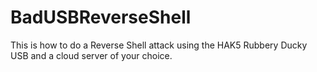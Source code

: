# BadUSBReverseShell

This is how to do a Reverse Shell attack using the HAK5 Rubbery Ducky USB and a cloud server of your choice.
